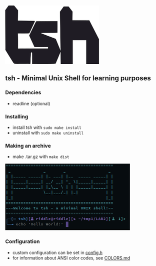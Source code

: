 ![tsh_logo](tsh.png)
## tsh - Minimal Unix Shell for learning purposes

### Dependencies
* readline (optional)

### Installing
* install tsh with `sudo make install`
* uninstall with `sudo make uninstall`

### Making an archive
* make .tar.gz with `make dist`

![tsh_prompt](prompt.gif)

### Configuration
* custom configuration can be set in [config.h](config.h)
* for information about ANSI color codes, see [COLORS.md](COLORS.md)
